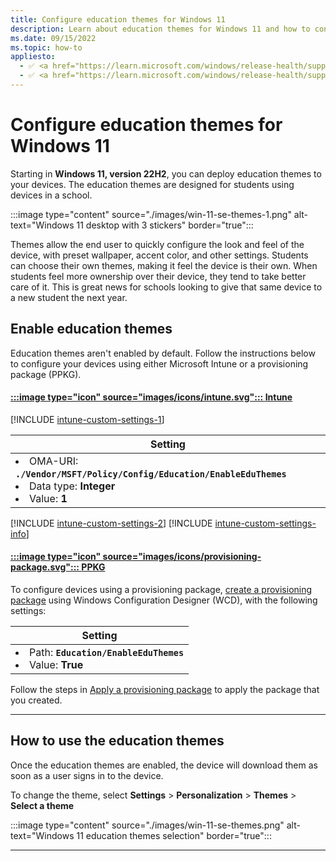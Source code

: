 ```yaml
---
title: Configure education themes for Windows 11
description: Learn about education themes for Windows 11 and how to configure them via Intune and provisioning package.
ms.date: 09/15/2022
ms.topic: how-to
appliesto:
  - ✅ <a href="https://learn.microsoft.com/windows/release-health/supported-versions-windows-client" target="_blank">Windows 11</a>
  - ✅ <a href="https://learn.microsoft.com/windows/release-health/supported-versions-windows-client" target="_blank">Windows 11 SE</a>
---
```


# Configure education themes for Windows 11

Starting in **Windows 11, version 22H2**, you can deploy education themes to your devices. The education themes are designed for students using devices in a school.

:::image type="content" source="./images/win-11-se-themes-1.png" alt-text="Windows 11 desktop with 3 stickers" border="true":::

Themes allow the end user to quickly configure the look and feel of the device, with preset wallpaper, accent color, and other settings.
Students can choose their own themes, making it feel the device is their own. When students feel more ownership over their device, they tend to take better care of it. This is great news for schools looking to give that same device to a new student the next year.

## Enable education themes

Education themes aren't enabled by default. Follow the instructions below to configure your devices using either Microsoft Intune or a provisioning package (PPKG).

#### [:::image type="icon" source="images/icons/intune.svg"::: **Intune**](#tab/intune)

[!INCLUDE [intune-custom-settings-1](../../includes/configure/intune-custom-settings-1.md)]

| Setting |
|--------|
| <li> OMA-URI: **`./Vendor/MSFT/Policy/Config/Education/EnableEduThemes`** </li><li>Data type: **Integer** </li><li>Value: **1**</li>|

[!INCLUDE [intune-custom-settings-2](../../includes/configure/intune-custom-settings-2.md)]
[!INCLUDE [intune-custom-settings-info](../../includes/configure/intune-custom-settings-info.md)]

#### [:::image type="icon" source="images/icons/provisioning-package.svg"::: **PPKG**](#tab/ppkg)

To configure devices using a provisioning package, [create a provisioning package][WIN-1] using Windows Configuration Designer (WCD), with the following settings:

| Setting |
|--------|
| <li> Path: **`Education/EnableEduThemes`** </li><li>Value: **True**</li>|

Follow the steps in [Apply a provisioning package][WIN-2] to apply the package that you created.

---

## How to use the education themes

Once the education themes are enabled, the device will download them as soon as a user signs in to the device.

To change the theme, select **Settings** > **Personalization** > **Themes** > **Select a theme**

:::image type="content" source="./images/win-11-se-themes.png" alt-text="Windows 11 education themes selection" border="true":::

-----------

[MEM-1]: /mem/intune/configuration/custom-settings-windows-10

[WIN-1]: /windows/configuration/provisioning-packages/provisioning-create-package
[WIN-2]: /windows/configuration/provisioning-packages/provisioning-apply-package